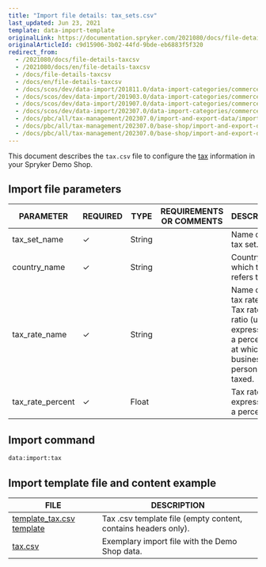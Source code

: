 ```yaml
---
title: "Import file details: tax_sets.csv"
last_updated: Jun 23, 2021
template: data-import-template
originalLink: https://documentation.spryker.com/2021080/docs/file-details-taxcsv
originalArticleId: c9d15906-3b02-44fd-9bde-eb6883f5f320
redirect_from:
  - /2021080/docs/file-details-taxcsv
  - /2021080/docs/en/file-details-taxcsv
  - /docs/file-details-taxcsv
  - /docs/en/file-details-taxcsv
  - /docs/scos/dev/data-import/201811.0/data-import-categories/commerce-setup/file-details-tax.csv.html
  - /docs/scos/dev/data-import/201903.0/data-import-categories/commerce-setup/file-details-tax.csv.html
  - /docs/scos/dev/data-import/201907.0/data-import-categories/commerce-setup/file-details-tax.csv.html
  - /docs/scos/dev/data-import/202307.0/data-import-categories/commerce-setup/file-details-tax.csv.html
  - /docs/pbc/all/tax-management/202307.0/import-and-export-data/import-file-details-tax-sets.csv.html
  - /docs/pbc/all/tax-management/202307.0/base-shop/import-and-export-data/import-file-details-tax-sets.csv.html#import-file-parameters
  - /docs/pbc/all/tax-management/202307.0/base-shop/import-and-export-data/import-tax-sets.html
---
```


This document describes the `tax.csv` file to configure the [tax](/docs/pbc/all/tax-management/{{site.version}}/base-shop/tax-feature-overview.html) information in your Spryker Demo Shop.


## Import file parameters

| PARAMETER | REQUIRED | TYPE |REQUIREMENTS OR COMMENTS | DESCRIPTION |
| --- | --- | --- | --- | --- |
| tax_set_name | &check; | String |  | Name of the tax set. |
| country_name | &check; | String |  | Country to which the tax refers to. |
| tax_rate_name | &check; | String | | Name of the tax rate. <br>Tax rate is the ratio (usually expressed as a percentage) at which a business or person is taxed. |
| tax_rate_percent | &check; | Float | | Tax rate, expressed  as a percentage. |

## Import command

```bash
data:import:tax
```

## Import template file and content example

| FILE | DESCRIPTION |
| --- | --- |
| [template_tax.csv template](https://spryker.s3.eu-central-1.amazonaws.com/docs/Developer+Guide/Back-End/Data+Manipulation/Data+Ingestion/Data+Import/Data+Import+Categories/Commerce+Setup/Template+tax.csv) | Tax .csv template file (empty content, contains headers only). |
| [tax.csv](https://spryker.s3.eu-central-1.amazonaws.com/docs/Developer+Guide/Back-End/Data+Manipulation/Data+Ingestion/Data+Import/Data+Import+Categories/Commerce+Setup/tax.csv) | Exemplary import file with the Demo Shop data. |
